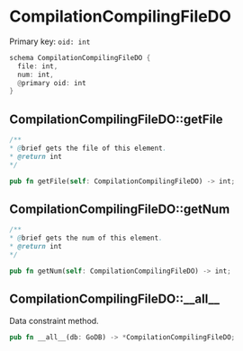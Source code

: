 # CompilationCompilingFileDO

Primary key: `oid: int`

```rust
schema CompilationCompilingFileDO {
  file: int,
  num: int,
  @primary oid: int
}
```
## CompilationCompilingFileDO::getFile

```java
/**
* @brief gets the file of this element.
* @return int
*/
```
```rust
pub fn getFile(self: CompilationCompilingFileDO) -> int;
```
## CompilationCompilingFileDO::getNum

```java
/**
* @brief gets the num of this element.
* @return int
*/
```
```rust
pub fn getNum(self: CompilationCompilingFileDO) -> int;
```
## CompilationCompilingFileDO::\_\_all\_\_

Data constraint method.

```rust
pub fn __all__(db: GoDB) -> *CompilationCompilingFileDO;
```
